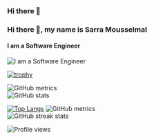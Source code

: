 ### Hi there 👋

### Hi there 👋, my name is Sarra Mousselmal 
#### I am a Software Engineer 
![ I am a Software Engineer ](https://codersera.com/blog/wp-content/uploads/2019/09/female-developer.jpg)

[![trophy](https://github-profile-trophy.vercel.app/?username=SarraMsl)](https://github.com/ryo-ma/github-profile-trophy)

![GitHub metrics](https://metrics.lecoq.io/SarraMsl)  
![GitHub stats](https://github-readme-stats.vercel.app/api?username=SarraMsl&show_icons=true&count_private=true)  

[![Top Langs](https://github-readme-stats.vercel.app/api/top-langs/?username=SarraMsl)](https://github.com/anuraghazra/github-readme-stats)
![GitHub metrics](https://metrics.lecoq.io/SarraMsl)  
![GitHub streak stats](https://github-readme-streak-stats.herokuapp.com/?user=SarraMsl)  

![Profile views](https://gpvc.arturio.dev/SarraMsl)  
